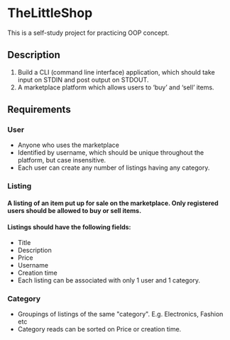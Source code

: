 # TheLittleShop
This is a self-study project for practicing OOP concept.

## Description
1. Build a CLI (command line interface) application, which should take input on STDIN and post output on STDOUT.
2. A marketplace platform which allows users to ‘buy’ and ‘sell’ items.

## Requirements

### User
-	Anyone who uses the marketplace
-	Identified by username, which should be unique throughout the platform, but case insensitive.
-	Each user can create any number of listings having any category.

### Listing
#### A listing of an item put up for sale on the marketplace. Only registered users should be allowed to buy or sell items.
#### Listings should have the following fields:
-	Title
-	Description
-	Price
-	Username
-	Creation time
-	Each listing can be associated with only 1 user and 1 category.

### Category
-	Groupings of listings of the same "category". E.g. Electronics, Fashion etc
-	Category reads can be sorted on Price or creation time.

